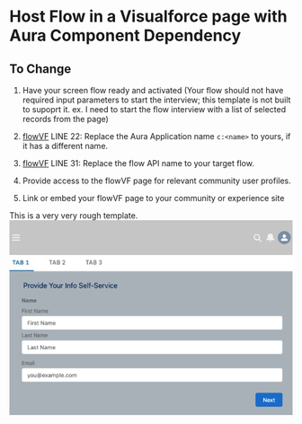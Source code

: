 # Host Flow in a Visualforce page with Aura Component Dependency

## To Change
1. Have your screen flow ready and activated (Your flow should not have required input parameters to start the interview; this template is not built to supoprt it. ex. I need to start the flow interview with a list of selected records from the page)

2. [flowVF](force-app/main/default/pages/flowVF.page) LINE 22: Replace the Aura Application name `c:<name>` to yours, if it has a different name.

3. [flowVF](force-app/main/default/pages/flowVF.page) LINE 31: Replace the flow API name to your target flow.

4. Provide access to the flowVF page for relevant community user profiles.

5. Link or embed your flowVF page to your community or experience site

This is a very very rough template.
![A Rough Prototype](assets/flowInVF_AuraDependency.png)